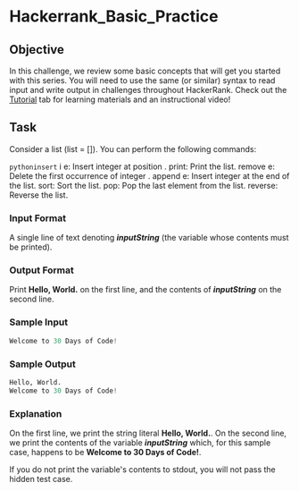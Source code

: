 # Hackerrank_Basic_Practice

## Objective 
In this challenge, we review some basic concepts that will get you started with this series. You will need to use the same (or similar) syntax to read input and write output in challenges throughout HackerRank. Check out the [Tutorial](https://www.hackerrank.com/challenges/30-hello-world/tutorial) tab for learning materials and an instructional video!

## Task 
Consider a list (list = []). You can perform the following commands:

```pythoninsert``` i e: Insert integer  at position .
print: Print the list.
remove e: Delete the first occurrence of integer .
append e: Insert integer  at the end of the list.
sort: Sort the list.
pop: Pop the last element from the list.
reverse: Reverse the list.

### Input Format

A single line of text denoting **_inputString_** (the variable whose contents must be printed).

### Output Format

Print **Hello, World.** on the first line, and the contents of **_inputString_** on the second line.

### Sample Input
```python
Welcome to 30 Days of Code!
```
### Sample Output
```python
Hello, World. 
Welcome to 30 Days of Code!
```

### Explanation

On the first line, we print the string literal **Hello, World.**. On the second line, we print the contents of the  variable **_inputString_** which, for this sample case, happens to be **Welcome to 30 Days of Code!**.

If you do not print the variable's contents to stdout, you will not pass the hidden test case.

